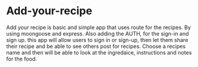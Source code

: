 # Add-your-recipe
Add your recipe is basic and simple app that uses route for the recipes. By using moongoose and express.
Also adding the AUTH, for the sign-in and sign up. 
this app will allow users to sign in or sign-up, then let them share their recipe and be able to see others post for recipes. Choose a recipes name and then will be able to look at the ingredaice, instructions and notes for the food. 


